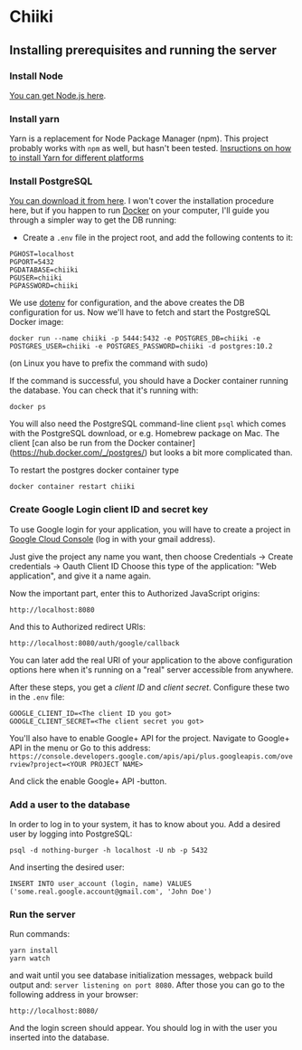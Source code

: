 # Chiiki

## Installing prerequisites and running the server

### Install Node

[You can get Node.js here](https://nodejs.org/en/).

### Install yarn

Yarn is a replacement for Node Package Manager (npm). This project probably works
with `npm` as well, but hasn't been tested.
[Insructions on how to install Yarn for different platforms](https://yarnpkg.com/en/docs/install)

### Install PostgreSQL

[You can download it from here](https://www.postgresql.org/). I won't cover the
installation procedure here, but if you happen to run [Docker](https://www.docker.com/)
on your computer, I'll guide you through a simpler way to get the DB running:

* Create a `.env` file in the project root, and add the following contents to it:

```
PGHOST=localhost
PGPORT=5432
PGDATABASE=chiiki
PGUSER=chiiki
PGPASSWORD=chiiki
```

We use [dotenv](https://github.com/motdotla/dotenv) for configuration, and the above
creates the DB configuration for us. Now we'll have to fetch and start the PostgreSQL
Docker image:

```docker run --name chiiki -p 5444:5432 -e POSTGRES_DB=chiiki -e POSTGRES_USER=chiiki -e POSTGRES_PASSWORD=chiiki -d postgres:10.2```

(on Linux you have to prefix the command with sudo)

If the command is successful, you should have a Docker container running the database. You can check that 
it's running with:

```docker ps```

You will also need the PostgreSQL command-line client `psql`  which comes with the PostgreSQL
download, or e.g. Homebrew package on Mac. The client [can also be run from the Docker container]
(https://hub.docker.com/_/postgres/) but looks a bit more complicated than.

To restart the postgres docker container type

```docker container restart chiiki``` 

### Create Google Login client ID and secret key

To use Google login for your application, you will have to create a project in
[Google Cloud Console](https://console.cloud.google.com) (log in with your gmail address).

Just give the project any name you want, then choose Credentials -> Create credentials -> Oauth Client ID
Choose this type of the application: "Web application", and give it a name again.

Now the important part, enter this to Authorized JavaScript origins:

`http://localhost:8080`

And this to Authorized redirect URIs:

`http://localhost:8080/auth/google/callback`

You can later add the real URI of your application to the above configuration options here 
when it's running on a "real" server accessible from anywhere.

After these steps, you get a _client ID_ and _client secret_. Configure these two in the 
 `.env` file:

``` 
GOOGLE_CLIENT_ID=<The client ID you got>
GOOGLE_CLIENT_SECRET=<The client secret you got>
```

You'll also have to enable Google+ API for the project. Navigate to Google+ API in the menu or
Go to this address:
`https://console.developers.google.com/apis/api/plus.googleapis.com/overview?project=<YOUR PROJECT NAME>`

And click the enable Google+ API -button.

### Add a user to the database

In order to log in to your system, it has to know about you. Add a desired user by logging into PostgreSQL:

```
psql -d nothing-burger -h localhost -U nb -p 5432
```

And inserting the desired user:

```
INSERT INTO user_account (login, name) VALUES ('some.real.google.account@gmail.com', 'John Doe')
```

### Run the server

Run commands:

```
yarn install
yarn watch
```

and wait until you see database initialization messages, webpack build
output and: `server listening on port 8080`. After those you can go to the following address in your
browser:

`http://localhost:8080/`

And the login screen should appear. You should log in with the user you inserted into the database.


